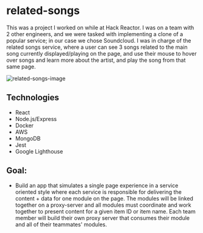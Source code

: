 # related-songs
This was a project I worked on while at Hack Reactor. I was on a team with 2 other engineers, and we were tasked with implementing a clone of a popular service; in our case we chose Soundcloud. I was in charge of the related songs service, where a user can see 3 songs related to the main song currently displayed/playing on the page, and use their mouse to hover over songs and learn more about the artist, and play the song from that same page. 

![related-songs-image](https://imgur.com/a/vBUAH8T.jpg)

## Technologies
- React
- Node.js/Express
- Docker
- AWS
- MongoDB
- Jest
- Google Lighthouse

## Goal: 
 - Build an app that simulates a single page experience in a service oriented style where each service is responsible for delivering the content + data for one module on the page. The modules will be linked together on a proxy-server and all modules must coordinate and work together to present content for a given item ID or item name. Each team member will build their own proxy server that consumes their module and all of their teammates' modules.
